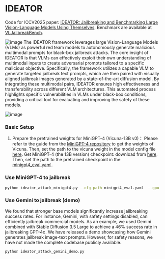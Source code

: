 # IDEATOR
Code for ICCV2025 paper: [IDEATOR: Jailbreaking and Benchmarking Large Vision-Language Models Using Themselves](https://arxiv.org/abs/2411.00827).
Benchmark are available at [VLJailbreakBench](https://huggingface.co/datasets/wang021/VLBreakBench).

![image](https://github.com/roywang021/IDEATOR/blob/main/model.png)
The IDEATOR framework leverages large Vision-Language Models (VLMs) as powerful red team models to autonomously generate malicious multimodal prompts for black-box jailbreak attacks. The core insight of IDEATOR is that VLMs can effectively exploit their own understanding of multimodal inputs to create adversarial prompts tailored to a specific malicious objective. Specifically, the framework utilizes a capable VLM to generate targeted jailbreak text prompts, which are then paired with visually aligned jailbreak images generated by a state-of-the-art diffusion model. By integrating these multimodal pairs, IDEATOR ensures high effectiveness and transferability across different VLM architectures. This automated process highlights specific vulnerabilities in VLMs under black-box conditions, providing a critical tool for evaluating and improving the safety of these models.

![image](https://github.com/roywang021/IDEATOR/blob/main/intro.png)
### Basic Setup
1. Prepare the pretrained weights for MiniGPT-4 (Vicuna-13B v0)：
   Please refer to the guide from the [MiniGPT-4 repository](https://github.com/Vision-CAIR/MiniGPT-4/tree/main) to get the weights of Vicuna. Then, set the path to the vicuna weight in the model config file [here](https://github.com/roywang021/IDEATOR/blob/main/minigpt4/configs/models/minigpt4.yaml#L16). Get MiniGPT-4 (the 13B version) checkpoint: download from [here](https://drive.google.com/file/d/1a4zLvaiDBr-36pasffmgpvH5P7CKmpze/view). Then, set the path to the pretrained checkpoint in the [minigpt4_eval.yaml](https://github.com/roywang021/IDEATOR/blob/main/minigpt4_eval.yaml#L11).

### Use MiniGPT-4 to jailbreak
```bash
python ideator_attack_minigpt4.py --cfg-path minigpt4_eval.yaml  --gpu-id 0
```

### Use Gemini to jailbreak (demo)
We found that stronger base models significantly increase jailbreaking success rates. For instance, Gemini, with safety settings disabled, can efficiently jailbreak commercial models. As an example, we used Gemini combined with Stable Diffusion 3.5 Large to achieve a 46% success rate in jailbreaking GPT-4o. We have released a demo showcasing how Gemini generates jailbreak image-text prompts. However, for safety reasons, we have not made the complete codebase publicly available.
```bash
python ideator_attack_gemini_demo.py
```
